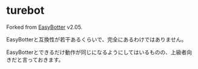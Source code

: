 turebot
=======

Forked from [EasyBotter][] v2.05.

EasyBotterと互換性が若干あるくらいで、完全にあるわけではありません。

EasyBotterとできるだけ動作が同じになるようにしてはいるものの、上級者向きだと言っておきます。

[EasyBotter]: http://pha22.net/twitterbot/ "プログラミングができなくても作れるTwitter botの作り方"
